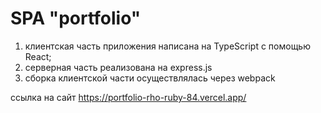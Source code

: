 # SPA "portfolio"

1. клиентская часть приложения написана на TypeScript с помощью React;
2. серверная часть реализована на express.js
3. сборка клиентской части осуществлялась через webpack

ссылка на сайт https://portfolio-rho-ruby-84.vercel.app/
